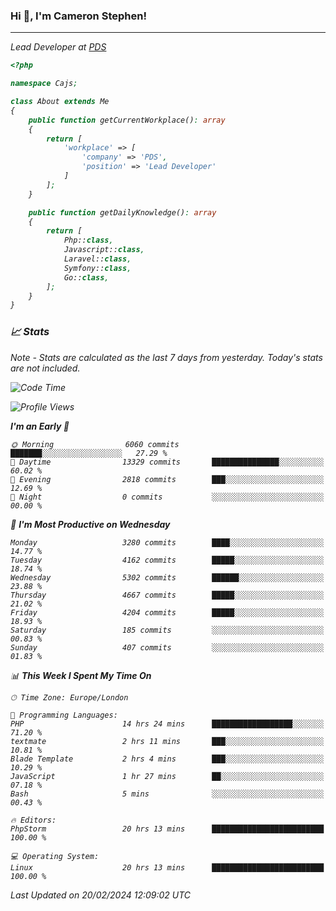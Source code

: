 ### Hi 👋, I'm Cameron Stephen!
<hr>
<p><em>Lead Developer at <a href="https://prindatasolutions.co.uk">PDS</a></p>


```php
<?php

namespace Cajs;

class About extends Me
{
    public function getCurrentWorkplace(): array
    {
        return [
            'workplace' => [
                'company' => 'PDS',
                'position' => 'Lead Developer'
            ]
        ];
    }

    public function getDailyKnowledge(): array
    {
        return [
            Php::class,
            Javascript::class,
            Laravel::class,
            Symfony::class,
            Go::class,
        ];
    }
}
```

### 📈 Stats
<p><em>Note - Stats are calculated as the last 7 days from yesterday. Today's stats are not included.</em></p>


<!--START_SECTION:waka-->
![Code Time](http://img.shields.io/badge/Code%20Time-3%2C676%20hrs%2037%20mins-blue)

![Profile Views](http://img.shields.io/badge/Profile%20Views-0-blue)

**I'm an Early 🐤** 

```text
🌞 Morning                6060 commits        ███████░░░░░░░░░░░░░░░░░░   27.29 % 
🌆 Daytime                13329 commits       ███████████████░░░░░░░░░░   60.02 % 
🌃 Evening                2818 commits        ███░░░░░░░░░░░░░░░░░░░░░░   12.69 % 
🌙 Night                  0 commits           ░░░░░░░░░░░░░░░░░░░░░░░░░   00.00 % 
```
📅 **I'm Most Productive on Wednesday** 

```text
Monday                   3280 commits        ████░░░░░░░░░░░░░░░░░░░░░   14.77 % 
Tuesday                  4162 commits        █████░░░░░░░░░░░░░░░░░░░░   18.74 % 
Wednesday                5302 commits        ██████░░░░░░░░░░░░░░░░░░░   23.88 % 
Thursday                 4667 commits        █████░░░░░░░░░░░░░░░░░░░░   21.02 % 
Friday                   4204 commits        █████░░░░░░░░░░░░░░░░░░░░   18.93 % 
Saturday                 185 commits         ░░░░░░░░░░░░░░░░░░░░░░░░░   00.83 % 
Sunday                   407 commits         ░░░░░░░░░░░░░░░░░░░░░░░░░   01.83 % 
```


📊 **This Week I Spent My Time On** 

```text
🕑︎ Time Zone: Europe/London

💬 Programming Languages: 
PHP                      14 hrs 24 mins      ██████████████████░░░░░░░   71.20 % 
textmate                 2 hrs 11 mins       ███░░░░░░░░░░░░░░░░░░░░░░   10.81 % 
Blade Template           2 hrs 4 mins        ███░░░░░░░░░░░░░░░░░░░░░░   10.29 % 
JavaScript               1 hr 27 mins        ██░░░░░░░░░░░░░░░░░░░░░░░   07.18 % 
Bash                     5 mins              ░░░░░░░░░░░░░░░░░░░░░░░░░   00.43 % 

🔥 Editors: 
PhpStorm                 20 hrs 13 mins      █████████████████████████   100.00 % 

💻 Operating System: 
Linux                    20 hrs 13 mins      █████████████████████████   100.00 % 
```


 Last Updated on 20/02/2024 12:09:02 UTC
<!--END_SECTION:waka-->
